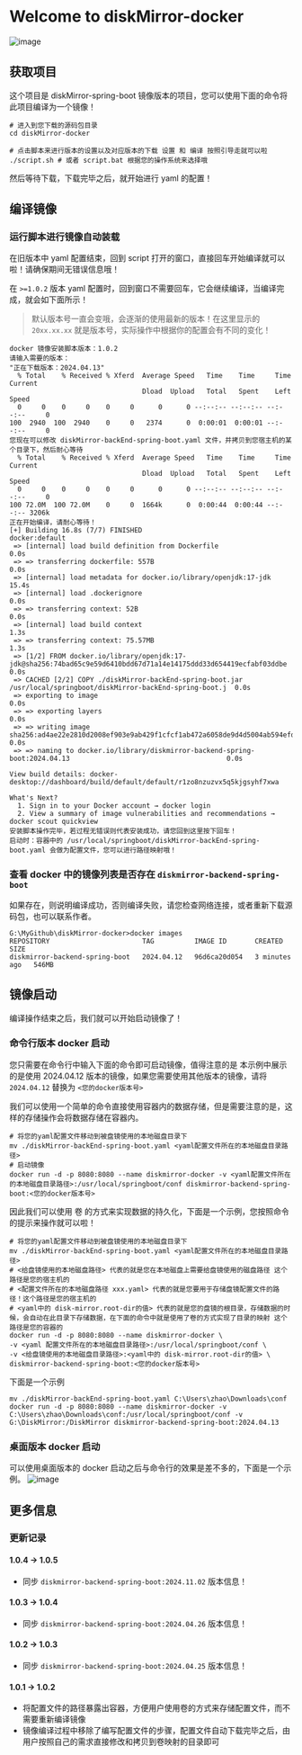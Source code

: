 # Welcome to diskMirror-docker

![image](https://github.com/BeardedManZhao/diskMirror-docker/assets/113756063/1c8c6c62-c23c-4aea-83e1-585e4f0d8fb5)

## 获取项目

这个项目是 diskMirror-spring-boot 镜像版本的项目，您可以使用下面的命令将此项目编译为一个镜像！

```
# 进入到您下载的源码包目录
cd diskMirror-docker

# 点击脚本来进行版本的设置以及对应版本的下载 设置 和 编译 按照引导走就可以啦
./script.sh # 或者 script.bat 根据您的操作系统来选择哦
```

然后等待下载，下载完毕之后，就开始进行 yaml 的配置！

## 编译镜像

### 运行脚本进行镜像自动装载

在旧版本中 yaml 配置结束，回到 script 打开的窗口，直接回车开始编译就可以啦！请确保期间无错误信息哦！

在 `>=1.0.2` 版本 yaml 配置时，回到窗口不需要回车，它会继续编译，当编译完成，就会如下面所示！

> 默认版本号一直会变哦，会逐渐的使用最新的版本！在这里显示的 `20xx.xx.xx` 就是版本号，实际操作中根据你的配置会有不同的变化！

```
docker 镜像安装脚本版本：1.0.2
请输入需要的版本：
"正在下载版本：2024.04.13"
  % Total    % Received % Xferd  Average Speed   Time    Time     Time  Current
                                 Dload  Upload   Total   Spent    Left  Speed
  0     0    0     0    0     0      0      0 --:--:-- --:--:-- --:--:--     0
100  2940  100  2940    0     0   2374      0  0:00:01  0:00:01 --:--:--     0
您现在可以修改 diskMirror-backEnd-spring-boot.yaml 文件，并拷贝到您宿主机的某个目录下，然后耐心等待
  % Total    % Received % Xferd  Average Speed   Time    Time     Time  Current
                                 Dload  Upload   Total   Spent    Left  Speed
  0     0    0     0    0     0      0      0 --:--:-- --:--:-- --:--:--     0
100 72.0M  100 72.0M    0     0  1664k      0  0:00:44  0:00:44 --:--:-- 3206k
正在开始编译，请耐心等待！
[+] Building 16.8s (7/7) FINISHED                                                                        docker:default
 => [internal] load build definition from Dockerfile                                                               0.0s
 => => transferring dockerfile: 557B                                                                               0.0s
 => [internal] load metadata for docker.io/library/openjdk:17-jdk                                                 15.4s
 => [internal] load .dockerignore                                                                                  0.0s
 => => transferring context: 52B                                                                                   0.0s
 => [internal] load build context                                                                                  1.3s
 => => transferring context: 75.57MB                                                                               1.3s
 => [1/2] FROM docker.io/library/openjdk:17-jdk@sha256:74bad65c9e59d6410bdd67d71a14e14175ddd33d654419ecfabf03ddbe  0.0s
 => CACHED [2/2] COPY ./diskMirror-backEnd-spring-boot.jar /usr/local/springboot/diskMirror-backEnd-spring-boot.j  0.0s
 => exporting to image                                                                                             0.0s
 => => exporting layers                                                                                            0.0s
 => => writing image sha256:ad4ae22e2810d2008ef903e9ab429f1cfcf1ab472a6058de9d4d5004ab594efd                       0.0s
 => => naming to docker.io/library/diskmirror-backend-spring-boot:2024.04.13                                       0.0s

View build details: docker-desktop://dashboard/build/default/default/r1zo8nzuzvx5q5kjgsyhf7xwa

What's Next?
  1. Sign in to your Docker account → docker login
  2. View a summary of image vulnerabilities and recommendations → docker scout quickview
安装脚本操作完毕，若过程无错误则代表安装成功，请您回到这里按下回车！
启动时：容器中的 /usr/local/springboot/diskMirror-backEnd-spring-boot.yaml 会做为配置文件，您可以进行路径映射哦！
```

### 查看 docker 中的镜像列表是否存在 `diskmirror-backend-spring-boot`

如果存在，则说明编译成功，否则编译失败，请您检查网络连接，或者重新下载源码包，也可以联系作者。

```
G:\MyGithub\diskMirror-docker>docker images
REPOSITORY                       TAG          IMAGE ID       CREATED         SIZE
diskmirror-backend-spring-boot   2024.04.12   96d6ca20d054   3 minutes ago   546MB
```

## 镜像启动

编译操作结束之后，我们就可以开始启动镜像了！

### 命令行版本 docker 启动

您只需要在命令行中输入下面的命令即可启动镜像，值得注意的是 本示例中展示的是使用 2024.04.12
版本的镜像，如果您需要使用其他版本的镜像，请将 `2024.04.12` 替换为 `<您的docker版本号>`

我们可以使用一个简单的命令直接使用容器内的数据存储，但是需要注意的是，这样的存储操作会将数据存储在容器内。

```
# 将您的yaml配置文件移动到被盘镜使用的本地磁盘目录下
mv ./diskMirror-backEnd-spring-boot.yaml <yaml配置文件所在的本地磁盘目录路径>
# 启动镜像
docker run -d -p 8080:8080 --name diskmirror-docker -v <yaml配置文件所在的本地磁盘目录路径>:/usr/local/springboot/conf diskmirror-backend-spring-boot:<您的docker版本号>
```

因此我们可以使用 卷 的方式来实现数据的持久化，下面是一个示例，您按照命令的提示来操作就可以啦！

```shell
# 将您的yaml配置文件移动到被盘镜使用的本地磁盘目录下
mv ./diskMirror-backEnd-spring-boot.yaml <yaml配置文件所在的本地磁盘目录路径>
# <给盘镜使用的本地磁盘路径> 代表的就是您在本地磁盘上需要给盘镜使用的磁盘路径 这个路径是您的宿主机的
# <配置文件所在的本地磁盘路径 xxx.yaml> 代表的就是您要用于存储盘镜配置文件的路径！这个路径是您的宿主机的
# <yaml中的 disk-mirror.root-dir的值> 代表的就是您的盘镜的根目录，存储数据的时候，会自动在此目录下存储数据，在下面的命令中就是使用了卷的方式实现了目录的映射 这个路径是您的容器的
docker run -d -p 8080:8080 --name diskmirror-docker \
-v <yaml 配置文件所在的本地磁盘目录路径>:/usr/local/springboot/conf \
-v <给盘镜使用的本地磁盘目录路径>:<yaml中的 disk-mirror.root-dir的值> \
diskmirror-backend-spring-boot:<您的docker版本号> 
```

下面是一个示例

```shell
mv ./diskMirror-backEnd-spring-boot.yaml C:\Users\zhao\Downloads\conf
docker run -d -p 8080:8080 --name diskmirror-docker -v C:\Users\zhao\Downloads\conf:/usr/local/springboot/conf -v G:\DiskMirror:/DiskMirror diskmirror-backend-spring-boot:2024.04.13
```

### 桌面版本 docker 启动

可以使用桌面版本的 docker 启动之后与命令行的效果是差不多的，下面是一个示例。
![image](https://github.com/BeardedManZhao/diskMirror-docker/assets/113756063/48d31c56-96d1-4082-a6a2-c7d93236dbf7)

## 更多信息

### 更新记录

#### 1.0.4 → 1.0.5

- 同步 `diskmirror-backend-spring-boot:2024.11.02` 版本信息！

#### 1.0.3 → 1.0.4

- 同步 `diskmirror-backend-spring-boot:2024.04.26` 版本信息！

#### 1.0.2 → 1.0.3

- 同步 `diskmirror-backend-spring-boot:2024.04.25` 版本信息！

#### 1.0.1 → 1.0.2

- 将配置文件的路径暴露出容器，方便用户使用卷的方式来存储配置文件，而不需要重新编译镜像
- 镜像编译过程中移除了编写配置文件的步骤，配置文件自动下载完毕之后，由用户按照自己的需求直接修改和拷贝到卷映射的目录即可
